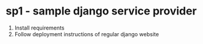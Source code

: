 # sp1 - sample django service provider

1. Install requirements 
2. Follow deployment instructions of regular django website
